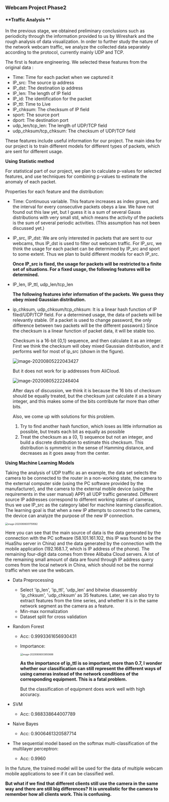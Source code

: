 ###                                           Webcam Project Phase2

####  **Traffic Analysis **

In the previous stage, we obtained preliminary conclusions such as periodicity through the information provided to us by Wireshark and the rough analysis of data visualization. In order to further study the nature of the network webcam traffic, we analyze the collected data separately according to the protocol, currently mainly UDP and TCP. 

The first is feature engineering. We selected these features from the original data :

- Time: Time for each packet when we captured it
- IP_src: The source ip address
- IP_dst: The destination ip address
- IP_len: The length of IP field
- IP_id: The identification for the packet
- IP_ttl: Time to Live
- IP_chksum: The checksum of IP field
- sport: The source port
- dport: The destination port
- udp_len/tcp_len: The length of UDP/TCP field
- udp_chksum/tcp_chksum: The checksum of UDP/TCP field

These features include useful information for our project. The main idea for our project is to train different models for different types of packets, which are sent for different usage. 



**Using Statistic method**

For statistical part of our project, we plan to calculate p-values for selected features, and use techniques for combining p-values to estimate the anomaly of each packet.

Properties for each feature and the distribution:

   - Time: Continuous variable. This feature increases as index grows, and the interval for every consecutive packets obeys a law. We have not found out this law yet, but I guess it is a sum of several Gauss distributions with very small std, which means the activity of the packets is the sum of several periodic activities. (This assumption has not been discussed yet.)

   - IP_src, IP_dst: We are only interested in packets that are sent to our webcams, thus IP_dst is used to filter out webcam traffic. For IP_src, we think the usage for each packet can be determined by IP_src and sport to some extent. Thus we plan to build different models for each IP_src.

     **Once IP_src is fixed, the usage for packets will be restricted to a finite set of situations. For a fixed usage, the following features will be determined.**

   - IP_len, IP_ttl, udp_len/tcp_len

     **The following features infer information of the packets. We guess they obey mixed Gaussian distribution.**

   - ip_chksum, udp_chksum/tcp_chksum: It is a linear hash function of IP filed/UDP/TCP field. For a determined usage, the data of packets will be relevantly stable. (If a packet is used to change password, the only difference between two packets will be the different password.) Since the checksum is a linear function of packet data, it will be stable too.  

     Checksum is a 16-bit {0,1} sequence, and then calculate it as an integer. First we think the checksum will obey mixed Gaussian distribution, and it performs well for most of ip_src (shown in the figure).

     ![image-20200805222043427](C:\Users\Cauch\AppData\Roaming\Typora\typora-user-images\image-20200805222043427.png)

     But it does not work for ip addresses from AliCloud. 

     ![image-20200805222246404](C:\Users\Cauch\AppData\Roaming\Typora\typora-user-images\image-20200805222246404.png)

     After days of discussion, we think it is because the 16 bits of checksum should be equally treated, but the checksum just calculate it as a binary integer, and this makes some of the bits contribute far more than other bits.

     Also, we come up with solutions for this problem.

     1. Try to find another hash function, which loses as little information as possible, but treats each bit as equally as possible
     2. Treat the checksum as a {0, 1} sequence but not an integer, and build a discrete distribution to estimate this checksum. This distribution is symmetric in the sense of Hamming distance, and decreases as it goes away from the center.



**Using Machine Learning Models**

Taking the analysis of UDP traffic as an example, the data set selects the camera to be connected to the router in a non-working state, the camera to the external computer side (using the PC software provided by the manufacturer), and the camera to the external mobile device (using the requirements in the user manual) APP) all UDP traffic generated. Different source IP addresses correspond to different working states of cameras, thus we use IP_src as the category label for machine learning classification. The learning goal is that when a new IP attempts to connect to the camera, the device can analyze the purpose of the new IP connection.

<img src="C:\Users\DELL\AppData\Roaming\Typora\typora-user-images\image-20200806001759562.png" alt="image-20200806001759562" style="zoom: 50%;" />

Here you can see that the main source of data is the data generated by the connection with the PC software (58.101.161.102, this IP was found to be the HuaShu server in China) and the data generated by the connection with the mobile application (192.168.1.7, which is IP address of the phone). The remaining four-digit data comes from three Alibaba Cloud servers. A lot of the remaining small amount of data are found through IP address query comes from the local network in China, which should not be the normal traffic when we use the webcam.

* Data Preprocessing

  - Select 'ip_len', 'ip_ttl', 'udp_len' and bitwise disassembly 'ip_chksum', 'udp_chksum' as 35 features. Later, we can also try to extract features from the time series, and whether it is in the same network segment as the camera as a feature.
  -  Min-max normalization
  -  Dataset split for cross validation

- Random Forest

  - Acc: 0.9993361656930431

  - Importance:

    <img src="C:\Users\DELL\AppData\Roaming\Typora\typora-user-images\image-20200806003850688.png" alt="image-20200806003850688" style="zoom:50%;" />

    

    **As the importance of ip_ttl is so important, more than 0.7, I wonder whether our classification can still represent the different ways of using cameras instead of the network conditions of the corresponding equipment. This is a fatal problem.** 

    But the classification of equipment does work well with high accuracy.

- SVM
  - Acc: 0.988338644007789

- Naive Bayes
  - Acc: 0.9006461320587714

- The sequential model based on the softmax multi-classification of the multilayer perceptron:
  - Acc: 0.9960



In the future, the trained model will be used for the data of multiple webcam mobile applications to see if it can be classified well.

**But what if we find that different clients still use the camera in the same way and there are still big differences? It is unrealistic for the camera to remember how all clients work. This is confusing.**